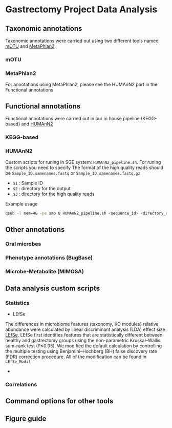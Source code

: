 # Gastrectomy Project Data Analysis

## Taxonomic annotations 
Taxonomic annotations were carried out using two different tools named [mOTU](https://motu-tool.org/) and [MetaPhlan2](https://bitbucket.org/biobakery/metaphlan2/src/default/)

### mOTU


### MetaPhlan2
For annotations using MetaPhlan2, please see the HUMAnN2 part in the Functional annotations

## Functional annotations
Functional annotations were carried out in our in house pipeline (KEGG-based) and [HUMAnN2](https://bitbucket.org/biobakery/humann2/wiki/Home)

### KEGG-based


### HUMAnN2

Custom scripts for runing in SGE system:  `HUMAnN2_pipeline.sh`.
For runing the scripts you need to specify
The format of the high quality reads should be `Sample_ID.samenames.fastq` or `Sample_ID.samenames.fastq.gz`
* `$1` : Sample ID
* `$2` : directory for the output
* `$3` : directory for the high quality reads

Example usage

```bash
qsub -l mem=4G -pe smp 8 HUMAnN2_pipeline.sh <sequence_id> <directory_out> <directory_in>
```


## Other annotations
### Oral microbes

### Phenotype annotations (BugBase)


### Microbe-Metabolite (MIMOSA)



## Data analysis custom scripts

### Statistics
* LEfSe

The differences in microbiome features (taxonomy, KO modules) relative abundance were calculated by linear discriminant analysis (LDA) effect size [LEfSe](https://bitbucket.org/biobakery/biobakery/wiki/lefse). LEfSe first identifies features that are statistically different between healthy and gastrectomy groups using the non-parametric Kruskal–Wallis sum-rank test (P≤0.05). We modified the default calculation by controlling the multiple testing using Benjamini–Hochberg (BH) false discovery rate (FDR) correction procedure. All of the modification can be found in `LEfSe_Modif`

* 


### Correlations 


## Command options for other tools

## Figure guide